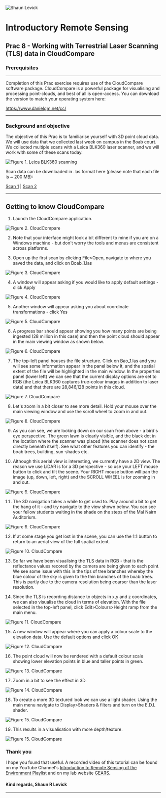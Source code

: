 ![Shaun Levick](Logo3.png)

# Introductory Remote Sensing
Prac 8 - Working with Terrestrial Laser Scanning (TLS) data in CloudCompare
--------------

### Prerequisites
-------------

Completion of this Prac exercise requires use of the CloudCompare software package. CloudCompare is a powerful package for visualising and processing point-clouds, and best of all is open-access. You can download the version to match your operating system here:

https://www.danielgm.net/cc/



------------------------------------------------------------------------
### Background and objective

The objective of this Prac is to familiarise yourself with 3D point cloud data. We will use data that we collected last week on campus in the Boab court. We collected multiple scans with a Leica BLK360 laser scanner, and we will work with some of these scans today.

![Figure 1. Leica BLK360 scanning](Prac8/leica.png)

Scan data can be downloaded in .las format here (please note that each file is ~ 200 MB):

[Scan 1](https://charlesdarwinuni-my.sharepoint.com/:u:/g/personal/deepak_gautam_cdu_edu_au/EQLh_JE920JLp_blNIwjTKsBiGV8vVQzt1FMhq6hNhOvAw?e=6X6zBP) | [Scan 2](https://charlesdarwinuni-my.sharepoint.com/:u:/g/personal/deepak_gautam_cdu_edu_au/ERJnGoCYMHVAi85v6DKOWMIB5e4ydWOG5zyEwNVHqeTEFQ?e=4q7Ar5)


----------

## Getting to know CloudCompare

1. Launch the CloudCompare application.

![Figure 2. CloudCompare](Prac8/cloudcompare.png)

2. Note that your interface might look a bit different to mine if you are on a Windows machine - but don't worry the tools and menus are consistent across platforms.

3. Open up the first scan by clicking File>Open, navigate to where you saved the data, and click on Boab_1.las

![Figure 3. CloudCompare](Prac8/cc_open.png)

4. A window will appear asking if you would like to apply default settings - click Apply

![Figure 4. CloudCompare](Prac8/cc_apply.png)

5. Another window will appear asking you about coordinate transformations - click Yes

![Figure 5. CloudCompare](Prac8/cc_yes.png)

6. A progress bar should appear showing you how many points are being ingested (28 million in this case) and then the point cloud should appear in the main viewing window as shown below.

![Figure 6. CloudCompare](Prac8/cc_boab1.png)

7. The top-left panel houses the file structure. Click on Bao_1.las and you will see some information appear in the panel below it, and the spatial extent of the file will be highlighted in the main window. In the properties panel (lower left) we can see that the current display options are set to RGB (the Leica BLK360 captures true-colour images in addition to laser data) and that there are 28,846,128 points in this cloud.

![Figure 7. CloudCompare](Prac8/cc_gui.png)

8. Let's zoom in a bit closer to see more detail. Hold your mouse over the main viewing window and use the scroll wheel to zoom in and out.

![Figure 8. CloudCompare](Prac8/cc_zoom.png)

9. As you can see, we are looking down on our scan from above - a bird's eye perspective. The green lawn is clearly visible, and the black dot in the location where the scanner was placed (the scanner does not scan directly beneath itself). See what other features you can identify - the boab trees, building, sun-shades etc.

10. Although this aerial view is interesting, we currently have a 2D view. The reason we use LiDAR is for a 3D perspective - so use your LEFT mouse button to click and tilt the scene. Your RIGHT mouse button will pan the image (up, down, left, right) and the SCROLL WHEEL is for zooming in and out.

![Figure 9. CloudCompare](Prac8/cc_3d.png)

11. The 3D navigation takes a while to get used to. Play around a bit to get the hang of it - and try navigate to the view shown below. You can see your fellow students waiting in the shade on the steps of the Mal Nairn Auditorium.

![Figure 9. CloudCompare](Prac8/cc_mal.png)

12. If at some stage you get lost in the scene, you can use the 1:1 button to return to an aerial view of the full spatial extent.

![Figure 10. CloudCompare](Prac8/cc_lost.png)

13. So far we have been visualising the TLS data in RGB - that is the reflectance values recored by the camera are being given to each point. We see some issue with this in the tips of tree branches whereby the blue colour of the sky is given to the thin branches of the boab trees. This is partly due to the camera resolution being coarser than the laser resolution.

14. Since the TLS is recording distance to objects in x,y and z coordinates, we can also visualise the cloud in terms of elevation. With the file selected in the top-left panel, click Edit>Colours>Height ramp from the main menu.

![Figure 11. CloudCompare](Prac8/cc_heightramp.png)

15. A new window will appear where you can apply a colour scale to the elevation data. Use the default options and click OK

![Figure 12. CloudCompare](Prac8/cc_heightramp2.png)

16. The point cloud will now be rendered with a default colour scale showing lower elevation points in blue and taller points in green.

![Figure 13. CloudCompare](Prac8/cc_heightramp3.png)

17. Zoom in a bit to see the effect in 3D.

![Figure 14. CloudCompare](Prac8/cc_heightramp4.png)

18. To create a more 3D textured look we can use a light shader. Using the main menu navigate to
Display>Shaders & filters and turn on the E.D.L shader.

![Figure 15. CloudCompare](Prac8/cc_shader.png)

19. This results in a visualisation with more depth/texture.

![Figure 15. CloudCompare](Prac8/cc_shader2.png)





### Thank you

I hope you found that useful. A recorded video of this tutorial can be found on my YouTube Channel's [Introduction to Remote Sensing of the Environment Playlist](https://www.youtube.com/playlist?list=PLf6lu3bePWHDi3-lrSqiyInMGQXM34TSV) and on my lab website [GEARS](https://www.gears-lab.com).

#### Kind regards, Shaun R Levick
------
